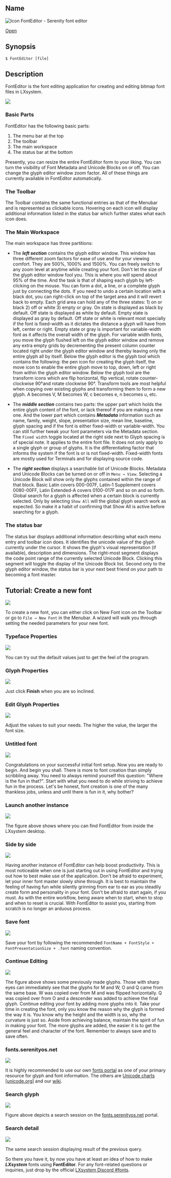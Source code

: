 ## Name

![Icon](/res/icons/16x16/app-font-editor.png) FontEditor - Serenity font editor

[Open](launch:///bin/FontEditor)

## Synopsis

```**sh
$ FontEditor [file]
```

## Description

FontEditor is the font editing application for creating and editing bitmap font files in LXsystem.

![](FontEditor.png)

### Basic Parts

FontEditor has the following basic parts:

1. The menu bar at the top
2. The toolbar
3. The main workspace
4. The status bar at the bottom

Presently, you can resize the entire FontEditor form to your liking. You can turn the visibility of Font Metadata and Unicode Blocks on or off. You can change the glyph editor window zoom factor. All of these things are currently available in FontEditor automatically.

### The Toolbar

The Toolbar contains the same functional entries as that of the Menubar and is represented as clickable icons. Hovering on each icon will display additional information listed in the status bar which further states what each icon does.

### The Main Workspace

The main workspace has three partitions:

-   The **_left section_** contains the glyph editor window. This window has three different zoom factors for ease of use and for your viewing comfort. They are 500%, 1000% and 1500%. You can freely switch to any zoom level at anytime while creating your font. Don't let the size of the glyph editor window fool you. This is where you will spend about 95% of the time. And the task is that of shaping each glyph by left-clicking on the mouse. You can form a dot, a line, or a complete glyph just by connecting the dots. If you need to undo a certain location with a black dot, you can right-click on top of the target area and it will revert back to empty. Each grid area can hold any of the three states: 1) on or black 2) off or white 3) empty or gray. On state is displayed as black by default. Off state is displayed as white by default. Empty state is displayed as gray by default. Off state or white is relevant most specially if the font is fixed-width as it dictates the distance a glyph will have from left, center or right. Empty state or gray is important for variable-width font as it affects the overall width of the glyph. For variable width fonts, you move the glyph flushed left on the glyph editor window and remove any extra empty grids by decrementing the present column counter located right under the glyph editor window and thereby leaving only the entire glyph all by itself. Below the glyph editor is the glyph tool which contains the following: the pen icon for creating the glyph itself, the move icon to enable the entire glyph move to top, down, left or right from within the glyph editor window. Below the glyph tool are the transform icons which are flip horizontal, flip vertical, rotate counter-clockwise 90°and rotate clockwise 90°. Transform tools are most helpful when copying over existing glyphs and transforming them to form a new glyph. A becomes V, M becomes W, c becomes e, n becomes u, etc.

-   The **_middle section_** contains two parts: the upper part which holds the entire glyph content of the font, or lack thereof if you are making a new one. And the lower part which contains **_Metadata_** information such as name, family, weight, slope, presentation size, mean line, baseline, glyph spacing and if the font is either fixed-width or variable-width. You can still further tweak your font parameters via the Metadata section. The `Fixed width` toggle located at the right side next to Glyph spacing is of special note. It applies to the entire font file. It does not only apply to a single glyph or group of glyphs. It is the differentiating factor that informs the system if the font is or is not fixed-width. Fixed-width fonts are mostly used for Terminals and for displaying source code.

-   The **_right section_** displays a searchable list of Unicode Blocks.
    Metadata and Unicode Blocks can be turned on or off in `Menu → View`. Selecting a Unicode Block will show only the glyphs contained within the range of that block. Basic Latin covers 000-007F, Latin-1 Supplement covers 0080-00FF, Latin Extended-A covers 0100-017F and so on and so forth. Global search for a glyph is affected when a certain block is currently selected. Only by selecting `Show All` will the global glyph search work as expected. So make it a habit of confirming that Show All is active before searching for a glyph.

### The status bar

The status bar displays additional information describing what each menu entry and toolbar icon does. It identifies the unicode value of the glyph currently under the cursor. It shows the glyph's visual representation (if available), description and dimensions. The right-most segment displays the code point range of the currently selected Unicode Block. Clicking this segment will toggle the display of the Unicode Block list. Second only to the glyph editor window, the status bar is your next best friend on your path to becoming a font master.

## Tutorial: Create a new font

![](FontEditor_New_Font.png)

To create a new font, you can either click on New Font icon on the Toolbar or go to `File → New Font` in the Menubar.
A wizard will walk you through setting the needed parameters for your new font.

### Typeface Properties

![](FontEditor_Typeface_properties.png)

You can try out the default values just to get the feel of the program.

### Glyph Properties

![](FontEditor_Glyph_properties.png)

Just click **Finish** when you are so inclined.

### Edit Glyph Properties

![](FontEditor_Edit_Glyph_properties.png)

Adjust the values to suit your needs. The higher the value, the larger the font size.

### Untitled font

![](FontEditor_Untitled.png)

Congratulations on your successful initial font setup. Now you are ready to begin. And begin you shall. There is more to font creation than simply scribbling away. You need to always remind yourself this question: "Where is the fun in that?". Start with what you need to do while striving to achieve fun in the process. Let's be honest, font creation is one of the many thankless jobs, unless and until there is fun in it, why bother?

### Launch another instance

![](FontEditor_Launching_second_instance.png)

The figure above shows where you can find FontEditor from inside the LXsystem desktop.

### Side by side

![](FontEditor_Twins_sidebyside.png)

Having another instance of FontEditor can help boost productivity. This is most noticeable when one is just starting out in using FontEditor and trying out how to best make use of the application. Don't be afraid to experiment, let your inner font master slowly shine through. It is best to maintain the feeling of having fun while silently grinning from ear to ear as you steadily create form and personality in your font. Don't be afraid to start again, if you must. As with the entire workflow, being aware when to start, when to stop and when to reset is crucial. With FontEditor to assist you, starting from scratch is no longer an arduous process.

### Save font

![](FontEditor_Save_font_as.png)

Save your font by following the recommended `FontName + FontStyle + FontPresentationSize + .font` naming convention.

### Continue Editing

![](FontEditor_Continue_editing_current_font.png)

The figure above shows some previously made glyphs. Those with sharp eyes can immediately see that the glyphs for M and W, O and Q came from the same base. W was copied over from M and was flipped horizontally. Q was copied over from O and a descender was added to achieve the final glyph. Continue editing your font by adding more glyphs into it. Take your time in creating the font, only you know the reason why the glyph is formed the way it is. You know why the height and the width is so, why the curvature is just so. Aside from achieving balance, maintain the spirit of fun in making your font. The more glyphs are added, the easier it is to get the general feel and character of the font. Remember to always save and to save often.

### fonts.serenityos.net

![](Fonts_LXsystem_dot_Net.png)

It is highly recommended to use our own [fonts portal](https://fonts.serenityos.net) as one of your primary resource for glyph and font information. The others are [Unicode charts [unicode.org]](https://www.unicode.org/charts/) and our [wiki](https://wiki.serenityos.net).

### Search glyph

![](Fonts_LXsystem_dot_Net_search_result.png)

Figure above depicts a search session on the [fonts.serenityos.net](https://fonts.serenityos.net) portal.

### Search detail

![](Fonts_LXsystem_dot_Net_result_detail.png)

The same search session displaying result of the previous query.

So there you have it, by now you have at least an idea of how to make **_LXsystem_** fonts using **FontEditor**. For any font-related questions or inquiries, just drop by the official [LXsystem Discord #fonts](https://discord.com/channels/830522505605283862/927893781968191508).
